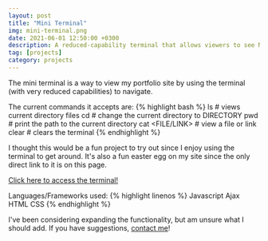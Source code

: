 ```yaml
---
layout: post
title: "Mini Terminal"
img: mini-terminal.png
date: 2021-06-01 12:50:00 +0300
description: A reduced-capability terminal that allows viewers to see Nyah Way's portfolio site through the terminal.
tag: [projects]
category: projects
---
```

The mini terminal is a way to view my portfolio site by using the terminal (with very reduced capabilities) to navigate.

The current commands it accepts are:
{% highlight bash %}
ls              # views current directory files
cd <DIRECTORY>  # change the current directory to DIRECTORY
pwd             # print the path to the current directory
cat <FILE/LINK> # view a file or link
clear           # clears the terminal
{% endhighlight %}

I thought this would be a fun project to try out since I enjoy using the terminal to get around. It's also a fun easter egg on my site since the only direct link to it is on this page.


[Click here to access the terminal!][terminal]

Languages/Frameworks used:
{% highlight linenos %}
Javascript
Ajax
HTML
CSS
{% endhighlight %}

I've been considering expanding the functionality, but am unsure what I should add. If you have suggestions, [contact me][contact]!


[contact]: https://nyw8.github.io/contact
[terminal]: https://nyw8.github.io/terminal
